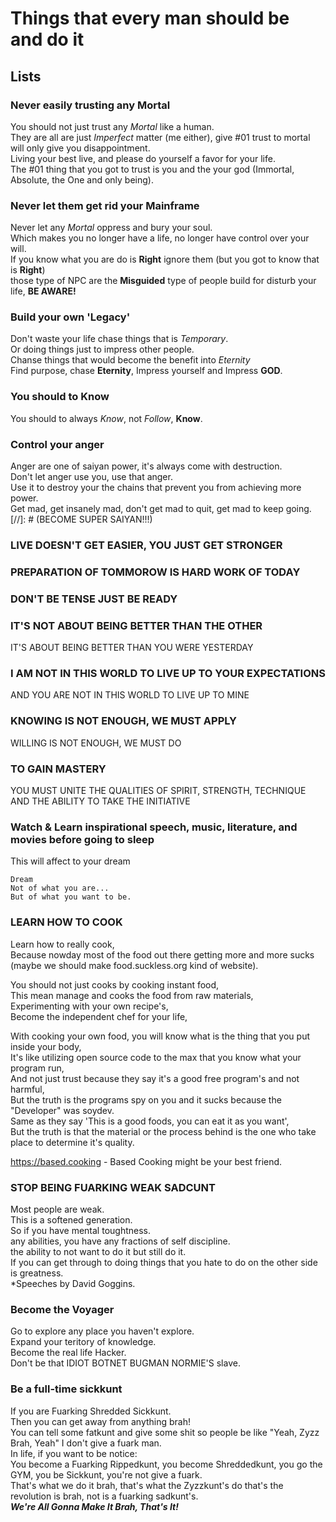# Things that every man should be and do it

## Lists

### Never easily trusting any **Mortal**
You should not just trust any *Mortal* like a human.  
They are all are just *Imperfect* matter (me either), give #01 trust to mortal will only give you disappointment.  
Living your best live, and please do yourself a favor for your life.  
The #01 thing that you got to trust is you and the your god (Immortal, Absolute, the One and only being).  

### Never let them get rid your **Mainframe**
Never let any *Mortal* oppress and bury your soul.  
Which makes you no longer have a life, no longer have control over your will.  
If you know what you are do is **Right** ignore them (but you got to know that is **Right**)  
those type of NPC are the **Misguided** type of people build for disturb your life, **BE AWARE!**  

### Build your own 'Legacy'
Don't waste your life chase things that is *Temporary*.  
Or doing things just to impress other people.  
Chanse things that would become the benefit into *Eternity*  
Find purpose, chase **Eternity**, Impress yourself and Impress **GOD**.  

### You should to Know  
You should to always *Know*, not *Follow*, **Know**.  

### Control your anger   
Anger are one of saiyan power, it's always come with destruction.  
Don't let anger use you, use that anger.  
Use it to destroy your the chains that prevent you from achieving more power.  
Get mad, get insanely mad, don't get mad to quit, get mad to keep going.  
[//]: # (BECOME SUPER SAIYAN!!!)


### LIVE DOESN'T GET EASIER, YOU JUST GET STRONGER

### PREPARATION OF TOMMOROW IS HARD WORK OF TODAY

### DON'T BE TENSE JUST BE READY

### IT'S NOT ABOUT BEING BETTER THAN THE OTHER
IT'S ABOUT BEING BETTER THAN YOU WERE YESTERDAY

### I AM NOT IN THIS WORLD TO LIVE UP TO YOUR EXPECTATIONS  
AND YOU ARE NOT IN THIS WORLD TO LIVE UP TO MINE  

### KNOWING IS NOT ENOUGH, WE MUST APPLY  
WILLING IS NOT ENOUGH, WE MUST DO

### TO GAIN MASTERY
YOU MUST UNITE THE QUALITIES OF SPIRIT, STRENGTH, TECHNIQUE   
AND THE ABILITY TO TAKE THE INITIATIVE

### Watch & Learn inspirational speech, music, literature, and movies before going to sleep  
This will affect to your dream  
```
Dream 
Not of what you are... 
But of what you want to be.
```

### LEARN HOW TO COOK   
Learn how to really cook,  
Because nowday most of the food out there getting more and more sucks (maybe we should make food.suckless.org kind of website).   

You should not just cooks by cooking instant food,   
This mean manage and cooks the food from raw materials,   
Experimenting with your own recipe's,   
Become the independent chef for your life,   

With cooking your own food, you will know what is the thing that you put inside your body,  
It's like utilizing open source code to the max that you know what your program run,  
And not just trust because they say it's a good free program's and not harmful,  
But the truth is the programs spy on you and it sucks because the "Developer" was soydev.  
Same as they say 'This is a good foods, you can eat it as you want',  
But the truth is that the material or the process behind is the one who take place to determine it's quality.  

<https://based.cooking> - Based Cooking might be your best friend.  

### STOP BEING FUARKING WEAK SADCUNT
Most people are weak.  
This is a softened generation.  
So if you have mental toughtness.  
any abilities, you have any fractions of self discipline.  
the ability to not want to do it but still do it.  
If you can get through to doing things that you hate to do on the other side is greatness.  
*Speeches by David Goggins.  

### Become the Voyager
Go to explore any place you haven't explore.  
Expand your teritory of knowledge.  
Become the real life Hacker.  
Don't be that IDIOT BOTNET BUGMAN NORMIE'S slave.  

### Be a full-time sickkunt
If you are Fuarking Shredded Sickkunt.  
Then you can get away from anything brah!  
You can tell some fatkunt and give some shit so people be like "Yeah, Zyzz Brah, Yeah" I don't give a fuark man.  
In life, if you want to be notice:  
You become a Fuarking Rippedkunt, you become Shreddedkunt, you go the GYM, you be Sickkunt, you're not give a fuark.  
That's what we do it brah, that's what the Zyzzkunt's do that's the revolution is brah, not is a fuarking sadkunt's.  
***We're All Gonna Make It Brah, That's It!***
